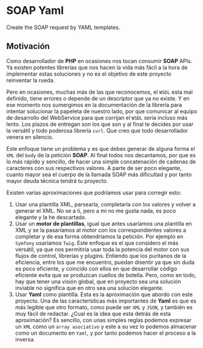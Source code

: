 SOAP Yaml
=========

Create the SOAP request by YAML templates.



## Motivación

Como desarrollador de **PHP** en ocasiones nos tocan consumir **SOAP** APIs. Ya existen potentes librerías que nos hacen la vida más fácil a la hora de implementar estas soluciones y no es el objetivo de este proyecto reinventar la rueda.

Pero en ocasiones, muchas más de las que reconocemos, el `WSDL` esta mal definido, tiene errores o depende de un descriptor que ya no existe. Y en ese momento nos sumergimos en la documentación de la librería para intentar solucionar la papeleta de nuestro lado, por que comunicar al equipo de desarrollo del WebService para que corrijan el `WSDL` sería incluso más lento. Los plazos de entregan son los que son y al final te decides por usar la versátil y todo poderosa librería `curl`. Que creo que todo desarrollador venera en silencio.

Este enfoque tiene un problema y es que debes generar de alguna forma el `XML` del `body` de la petición **SOAP**. Al final todos nos decantamos, por que es lo más rápido y sencillo, de hacer una simple concatenación de cadenas de caracteres con sus respectivos valores. A parte de ser poco elegante,  cuanto mayor sea el cuerpo de la llamada SOAP más dificultad y por tanto mayor deuda técnica tendrá tu proyecto.

Existen varias aproximaciones que podríamos usar para corregir esto:

1. Usar una plantilla XML, parsearla, completarla con los valores y volver a generar el XML. No se a ti, pero a mi no me gusta nada, es poco elegante y la he descartado.
2. Usar un **motor de plantillas**, igual que antes usaríamos una plantilla en XML y se la pasaríamos al motor con los correspondientes valores a completar y de esa forma obtendríamos la petición. Por ejemplo en `Symfony` usaríamos `Twig`. Este enfoque es el que considero el más versátil, ya que nos permitiría usar toda la potencia del motor con sus flujos de control, librerías y plugins. Entiendo que los puritanos de la eficiencia, entre los que me encuentro, puedan disentir ya que sin duda es poco eficiente, y coincido con ellos en que desarrollar código eficiente evita que se produzcan cuellos de botella. Pero, como en todo, hay que tener una visión global, que en proyecto sea una solución inviable no significa que en otro sea una solución elegante.
3. Usar **Yaml** como plantilla. Esta es la aproximación que abordo con este proyecto. Una de las características más importantes de **Yaml** es que es más legible que otro formato, como puede ser `XML` y `JSON`, y también es muy fácil de redactar. ¿Cual es la idea que esta detrás de esta aproximación? Es sencillo, con unas simples reglas podemos expresar un `XML` como un `array asociativo` y este a su vez lo podemos almacenar como un documento en `Yaml`, y por tanto podemos hacer el proceso a la inversa.

